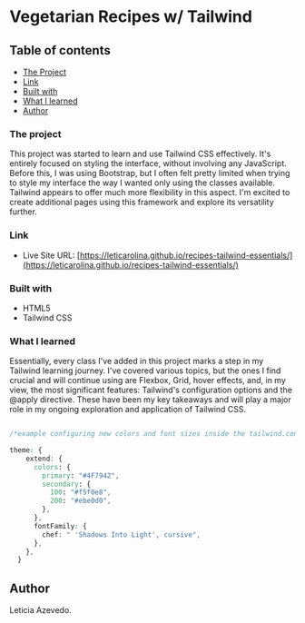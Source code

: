 # Vegetarian Recipes w/ Tailwind

## Table of contents

- [The Project](#the-project)
- [Link](#link)
- [Built with](#built-with)
- [What I learned](#what-i-learned)
- [Author](#author)

### The project

This project was started to learn and use Tailwind CSS effectively. It's entirely focused on styling the interface, without involving any JavaScript. Before this, I was using Bootstrap, but I often felt pretty limited when trying to style my interface the way I wanted only using the classes available. Tailwind appears to offer much more flexibility in this aspect. I'm excited to create additional pages using this framework and explore its versatility further.

### Link

- Live Site URL: [https://leticarolina.github.io/recipes-tailwind-essentials/](https://leticarolina.github.io/recipes-tailwind-essentials/)

### Built with

- HTML5
- Tailwind CSS

### What I learned

Essentially, every class I've added in this project marks a step in my Tailwind learning journey. I've covered various topics, but the ones I find crucial and will continue using are Flexbox, Grid, hover effects, and, in my view, the most significant features: Tailwind's configuration options and the @apply directive. These have been my key takeaways and will play a major role in my ongoing exploration and application of Tailwind CSS.

```css

/*example configuring new colors and font sizes inside the tailwind.config.js file*/

theme: {
    extend: {
      colors: {
        primary: "#4F7942",
        secondary: {
          100: "#f5f0e8",
          200: "#ebe0d0",
        },
      },
      fontFamily: {
        chef: " 'Shadows Into Light', cursive",
      },
    },
  }

```

## Author

Leticia Azevedo.
